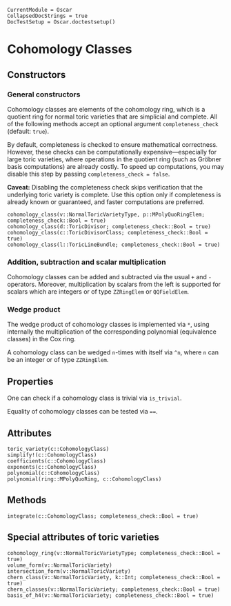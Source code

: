 ```@meta
CurrentModule = Oscar
CollapsedDocStrings = true
DocTestSetup = Oscar.doctestsetup()
```


# Cohomology Classes


## Constructors

### General constructors

Cohomology classes are elements of the cohomology ring, which is a quotient ring for normal toric varieties that
are simplicial and complete. All of the following methods accept an optional argument `completeness_check`
(default: `true`).  

By default, completeness is checked to ensure mathematical correctness. However, these checks can be computationally
expensive—especially for large toric varieties, where operations in the quotient ring (such as Gröbner basis
computations) are already costly. To speed up computations, you may disable this step by passing
`completeness_check = false`.

**Caveat:** Disabling the completeness check skips verification that the underlying toric variety is complete.
Use this option only if completeness is already known or guaranteed, and faster computations are preferred.

```@docs
cohomology_class(v::NormalToricVarietyType, p::MPolyQuoRingElem; completeness_check::Bool = true)
cohomology_class(d::ToricDivisor; completeness_check::Bool = true)
cohomology_class(c::ToricDivisorClass; completeness_check::Bool = true)
cohomology_class(l::ToricLineBundle; completeness_check::Bool = true)
```

### Addition, subtraction and scalar multiplication

Cohomology classes can be added and subtracted via the usual `+` and `-`
operators. Moreover, multiplication by scalars from the left is supported
for scalars which are integers or of type `ZZRingElem` or `QQFieldElem`.

### Wedge product

The wedge product of cohomology classes is implemented via `*`, 
using internally the multiplication of the corresponding polynomial 
(equivalence classes) in the Cox ring.

A cohomology class can be wedged `n`-times with itself via `^n`,
where `n` can be an integer or of type `ZZRingElem`.


## Properties

One can check if a cohomology class is trivial via `is_trivial`.

Equality of cohomology classes can be tested via `==`.


## Attributes

```@docs
toric_variety(c::CohomologyClass)
simplify!(c::CohomologyClass)
coefficients(c::CohomologyClass)
exponents(c::CohomologyClass)
polynomial(c::CohomologyClass)
polynomial(ring::MPolyQuoRing, c::CohomologyClass)
```


## Methods

```@docs
integrate(c::CohomologyClass; completeness_check::Bool = true)
```


## Special attributes of toric varieties

```@docs
cohomology_ring(v::NormalToricVarietyType; completeness_check::Bool = true)
volume_form(v::NormalToricVariety)
intersection_form(v::NormalToricVariety)
chern_class(v::NormalToricVariety, k::Int; completeness_check::Bool = true)
chern_classes(v::NormalToricVariety; completeness_check::Bool = true)
basis_of_h4(v::NormalToricVariety; completeness_check::Bool = true)
```
